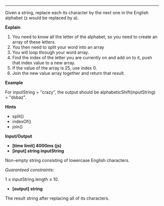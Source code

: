 

---
Given a string, replace each its character by the next one in the English alphabet (z would be replaced by a).

**Explain**

1. You need to know all the letter of the alphabet, so you need to create an array of these letters.
2. You then need to split your word into an array
3. You will loop through your word array. 
4. Find the index of the letter you are currently on and add on to it, push that index value to a new array.
5. If the value of the array is 25, use index 0.
6. Join the new value array together and return that result.

**Example**

For inputString = "crazy", the output should be
alphabeticShift(inputString) = "dsbaz".

**Hints**

-   split()
-   indexOf()
-   join()

**Input/Output**

- **[time limit] 4000ms (js)**
- **[input] string inputString**

Non-empty string consisting of lowercase English characters.

*Guaranteed constraints:*

1 ≤ inputString.length ≤ 10.

- **[output] string**

The result string after replacing all of its characters.